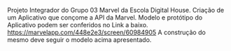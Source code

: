 Projeto Integrador do Grupo 03 Marvel da Escola Digital House.
Criação de um Aplicativo que conçome a API da Marvel.
Modelo e protótipo do Aplicativo podem ser conferidos no Link a baixo.
  https://marvelapp.com/448e2e3/screen/60984905
  A construção do mesmo deve seguir o modelo acima apresentado.
